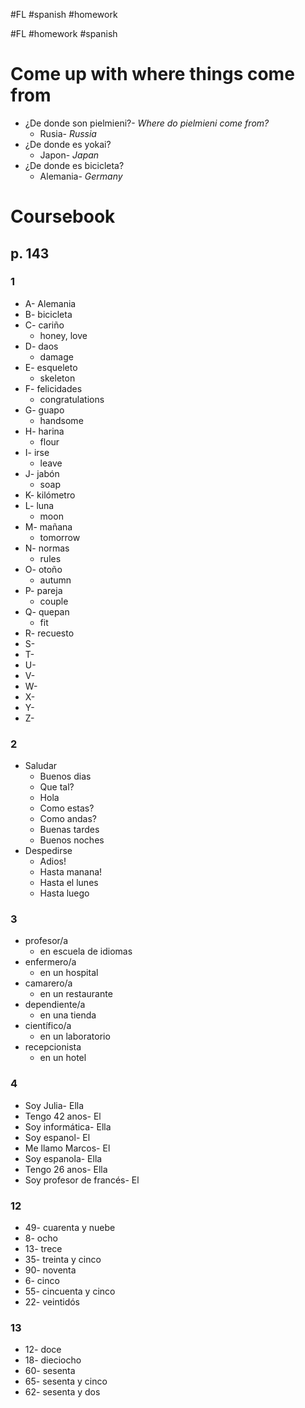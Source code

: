 #FL #spanish #homework 

#FL #homework #spanish 

# Come up with where things come from
- ¿De donde son pielmieni?- *Where do pielmieni come from?*
	- Rusia- *Russia*
- ¿De donde es yokai?
	- Japon- *Japan*
- ¿De donde es bicicleta?
	- Alemania- *Germany*

# Coursebook
## p. 143
### 1
- A- Alemania
- B- bicicleta
- C- cariño
	- honey, love
- D- daos
	- damage
- E- esqueleto
	- skeleton
- F- felicidades
	- congratulations
- G- guapo
	- handsome
- H- harina
	- flour
- I- irse
	- leave
- J- jabón
	- soap
- K- kilómetro
- L- luna
	- moon
- M- mañana
	- tomorrow
- N- normas
	- rules
- O- otoño
	- autumn
- P- pareja
	- couple
- Q- quepan
	- fit
- R- recuesto
- S- 
- T- 
- U- 
- V- 
- W- 
- X- 
- Y- 
- Z- 

### 2
- Saludar
	- Buenos dias
	- Que tal?
	- Hola
	- Como estas?
	- Como andas?
	- Buenas tardes
	- Buenos noches
- Despedirse
	- Adios!
	- Hasta manana!
	- Hasta el lunes
	- Hasta luego

### 3
- profesor/a
	- en escuela de idiomas
- enfermero/a
	- en un hospital
- camarero/a
	- en un restaurante
- dependiente/a
	- en una tienda
- científico/a
	- en un laboratorio
- recepcionista
	- en un hotel

### 4
- Soy Julia- Ella
- Tengo 42 anos- El
- Soy informática- Ella
- Soy espanol- El
- Me llamo Marcos- El
- Soy espanola- Ella
- Tengo 26 anos- Ella
- Soy profesor de francés- El

### 12
- 49- cuarenta y nuebe
- 8- ocho
- 13- trece
- 35- treinta y cinco
- 90- noventa
- 6- cinco
- 55- cincuenta y cinco
- 22- veintidós

### 13
- 12- doce
- 18- dieciocho
- 60- sesenta
- 65- sesenta y cinco
- 62- sesenta y dos